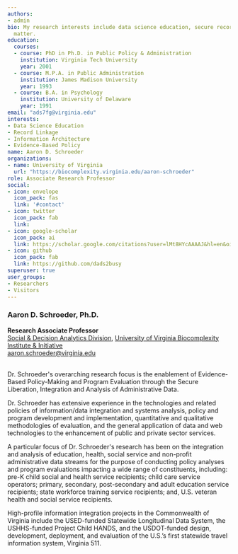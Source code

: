 ```yaml
---
authors:
- admin
bio: My research interests include data science education, secure record linkage & evidence-based policy
  matter.
education:
  courses:
  - course: PhD in Ph.D. in Public Policy & Administration
    institution: Virginia Tech University
    year: 2001
  - course: M.P.A. in Public Administration
    institution: James Madison University
    year: 1993
  - course: B.A. in Psychology
    institution: University of Delaware
    year: 1991
email: "ads7fg@virginia.edu"
interests:
- Data Science Education
- Record Linkage
- Information Architecture
- Evidence-Based Policy
name: Aaron D. Schroeder
organizations:
- name: University of Virginia
  url: "https://biocomplexity.virginia.edu/aaron-schroeder"
role: Associate Research Professor
social:
- icon: envelope
  icon_pack: fas
  link: '#contact'
- icon: twitter
  icon_pack: fab
  link: 
- icon: google-scholar
  icon_pack: ai
  link: https://scholar.google.com/citations?user=lMt8HYcAAAAJ&hl=en&oi=sra
- icon: github
  icon_pack: fab
  link: https://github.com/dads2busy
superuser: true
user_groups:
- Researchers
- Visitors
---
```


<h3>Aaron D. Schroeder, Ph.D.</h3>
          <span style="font-weight: bold">Research Associate Professor</span>
          <br />
            <a href="https://www.bi.vt.edu/sdal">Social & Decision Analytics Division</a>, <a href="https://www.bi.vt.edu/">University of Virginia Biocomplexity Institute & Initiative</a>
          <br />
            <a href="mailto:aaron.schroeder@vt.edu">aaron.schroeder@virginia.edu</a><br /><br />
        </span>
        <p class="biosketch">
            Dr. Schroeder's overarching research focus is the enablement of Evidence-Based Policy-Making and Program Evaluation through the Secure Liberation, Integration and Analysis of Administrative Data.
        </p>
        <p class="biosketch">
            Dr. Schroeder has extensive experience in the technologies and related policies of information/data integration and systems analysis, policy and program development and implementation, quantitative and qualitative methodologies of evaluation, and the general application of data and web technologies to the enhancement of public and private sector services.
        </p>
          <p class="biosketch">
            A particular focus of Dr. Schroeder's research has been on the integration and analysis of education, health, social service and non-profit administrative data streams for the purpose of conducting policy analyses and program evaluations impacting a wide range of constituents, including: pre-K child social and health service recipients; child care service operators; primary, secondary, post-secondary and adult education service recipients; state workforce training service recipients; and, U.S. veteran health and social service recipients.
        </p>
        <p class="biosketch">
          High-profile information integration projects in the Commonwealth of Virginia include
          the USED-funded Statewide Longitudinal
          Data System, the USHHS-funded Project Child HANDS, and the USDOT-funded design, development, deployment, and evaluation of the U.S.’s first statewide travel information
          system, Virginia 511.
          </p>
